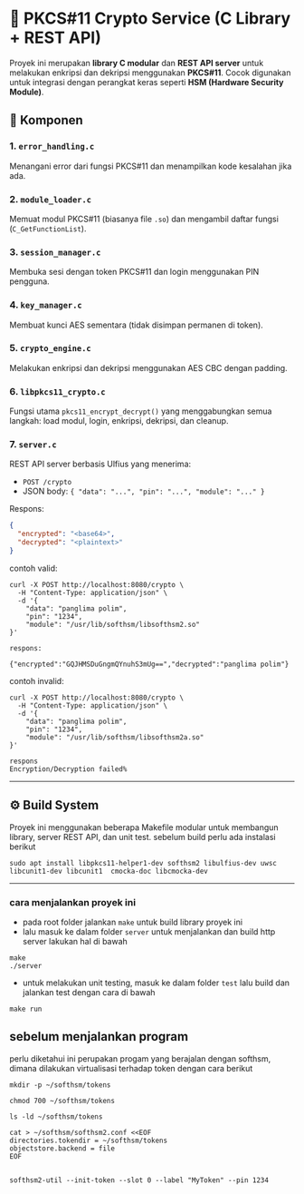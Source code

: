 # 🔐 PKCS#11 Crypto Service (C Library + REST API)

Proyek ini merupakan **library C modular** dan **REST API server** untuk melakukan enkripsi dan dekripsi menggunakan **PKCS#11**. Cocok digunakan untuk integrasi dengan perangkat keras seperti **HSM (Hardware Security Module)**.

## 🧩 Komponen

### 1. `error_handling.c`
Menangani error dari fungsi PKCS#11 dan menampilkan kode kesalahan jika ada.

### 2. `module_loader.c`
Memuat modul PKCS#11 (biasanya file `.so`) dan mengambil daftar fungsi (`C_GetFunctionList`).

### 3. `session_manager.c`
Membuka sesi dengan token PKCS#11 dan login menggunakan PIN pengguna.

### 4. `key_manager.c`
Membuat kunci AES sementara (tidak disimpan permanen di token).

### 5. `crypto_engine.c`
Melakukan enkripsi dan dekripsi menggunakan AES CBC dengan padding.

### 6. `libpkcs11_crypto.c`
Fungsi utama `pkcs11_encrypt_decrypt()` yang menggabungkan semua langkah: load modul, login, enkripsi, dekripsi, dan cleanup.

### 7. `server.c`
REST API server berbasis Ulfius yang menerima:
- `POST /crypto`
- JSON body: `{ "data": "...", "pin": "...", "module": "..." }`

Respons:
```json
{
  "encrypted": "<base64>",
  "decrypted": "<plaintext>"
}
```
contoh valid:
```
curl -X POST http://localhost:8080/crypto \
  -H "Content-Type: application/json" \
  -d '{
    "data": "panglima polim",
    "pin": "1234",
    "module": "/usr/lib/softhsm/libsofthsm2.so"
}'

respons:

{"encrypted":"GQJHMSDuGngmQYnuhS3mUg==","decrypted":"panglima polim"}
```

contoh invalid:
```
curl -X POST http://localhost:8080/crypto \
  -H "Content-Type: application/json" \
  -d '{
    "data": "panglima polim",
    "pin": "1234",
    "module": "/usr/lib/softhsm/libsofthsm2a.so"
}'

respons
Encryption/Decryption failed%
```
---

## ⚙️ Build System

Proyek ini menggunakan beberapa Makefile modular untuk membangun library, server REST API, dan unit test.
sebelum build perlu ada instalasi berikut
```
sudo apt install libpkcs11-helper1-dev softhsm2 libulfius-dev uwsc libcunit1-dev libcunit1  cmocka-doc libcmocka-dev
```
---

### cara menjalankan proyek ini
- pada root folder jalankan `make` untuk build library proyek ini
- lalu masuk ke dalam folder `server` untuk menjalankan dan build http server lakukan hal di bawah
```
make
./server
```
- untuk melakukan unit testing, masuk ke dalam folder `test` lalu build dan jalankan test dengan cara di bawah
```
make run
```

## sebelum menjalankan program
perlu diketahui ini perupakan progam yang berajalan dengan softhsm, dimana dilakukan virtualisasi terhadap token dengan cara berikut
```
mkdir -p ~/softhsm/tokens

chmod 700 ~/softhsm/tokens

ls -ld ~/softhsm/tokens

cat > ~/softhsm/softhsm2.conf <<EOF
directories.tokendir = ~/softhsm/tokens
objectstore.backend = file
EOF


softhsm2-util --init-token --slot 0 --label "MyToken" --pin 1234
```
